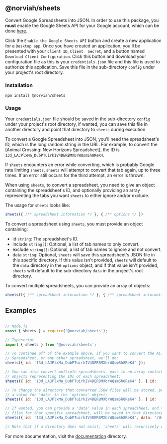 ## @norviah/sheets

Convert Google Spreadsheets into JSON. In order to use this package, you **must** enable the Google Sheets API for your Google account, which can be done [here](https://developers.google.com/sheets/api/quickstart/nodejs#step_1_turn_on_the).

Click the `Enable the Google Sheets API` button and create a new application for a `Desktop app`. Once you have created an application, you'll be presented with your `Client ID`, `Client  Secret`, and a button named `Download Client Configuration`. Click this button and download your configuration file as this is your `credentials.json` file and this file is used to authorize this application. Save this file in the sub-directory `config` under your project's root directory.

### Installation

```
npm install @norviah/sheets
```

### Usage

Your `credentials.json` file should be saved in the sub-directory `config` under your project's root directory, if wanted, you can save this file in another directory and point that directory to `sheets` during execution.

To convert a Google Spreadsheet into JSON, you'll need the spreadsheet's ID, which is the long random string in the URL. For example, to convert the [Animal Crossing: New Horizons Spreadsheet], the ID is `13d_LAJPlxMa_DubPTuirkIV4DERBMXbrWQsmSh8ReK4`.

If `sheets` encounters an error while converting, which is probably Google rate limiting `sheets`, `sheets` will attempt to convert that tab again, up to three times. If an error still occurs for the third attempt, an error is thrown.

When using `sheets`, to convert a spreadsheet, you need to give an object containing the spreadsheet's ID, and optionally providing an array representing the tabs you want `sheets` to either ignore and/or exclude.

The usage for `sheets` looks like:

```javascript
sheets({ /** spreadsheet information */ }, { /** options */ })
```

To convert a spreadsheet using `sheets`, you must provide an object containing:
- id `string`: The spreadsheet's ID.
- include `string[]`: Optional, a list of tab names to only convert.
- exclude `string[]`: Optional, a list of tab names to ignore and not convert.
- data `string`: Optional, `sheets` will save this spreadsheet's JSON file in this specific directory. If this value isn't provided, `sheets` will default to the `data` directory in the `options` object, and if that value isn't provided, `sheets` will default to the sub-directory `data` in the project's root directory.

To convert multiple spreadsheets, you can provide an array of objects:

```javascript
sheets([{ /** spreadsheet information */ }, { /** spreadsheet information */ }], { /** options */ })
```

## Examples

```javascript

// Node.js
const { sheets } = require('@norviah/sheets');

// Typescript
import { sheets } from '@norviah/sheets';

// To continue off of the example above, if you want to convert the AC: NH
// Spreadsheet, or any other spreadsheet, we'll do:
sheets({ id: '13d_LAJPlxMa_DubPTuirkIV4DERBMXbrWQsmSh8ReK4' });

// You can also convert multiple spreadsheets, pass in an array containing
// objects representing the IDs of each spreadsheet:
sheets({ id: '13d_LAJPlxMa_DubPTuirkIV4DERBMXbrWQsmSh8ReK4' }, { id:  '1BjqVeqIrfEezvyrWLUrwMjmK_UbY2LXkZ12mttamTtk' });

// To change the directory that converted JSON files will be stored, pass in
// a value for 'data' in the 'options' object:
sheets({ id: '13d_LAJPlxMa_DubPTuirkIV4DERBMXbrWQsmSh8ReK4' }, { id:  '1BjqVeqIrfEezvyrWLUrwMjmK_UbY2LXkZ12mttamTtk' }, { data: '/User/norviah/Desktop' });

// If wanted, you can provide a 'data' value in each spreadsheet, and the JSON
// files for that specific spreadsheet, will be saved in that directory.
sheets({ id: '13d_LAJPlxMa_DubPTuirkIV4DERBMXbrWQsmSh8ReK4', data: '/Users/norviah/Documents' }, { id:  '1BjqVeqIrfEezvyrWLUrwMjmK_UbY2LXkZ12mttamTtk' }, { data: '/User/norviah/Desktop' });

// Note that if a directory does not exist, `sheets` will recursively create it. 

```

For more documentation, visit the [documentation](https://github.com/Norviah/sheets/blob/master/docs) directory.
